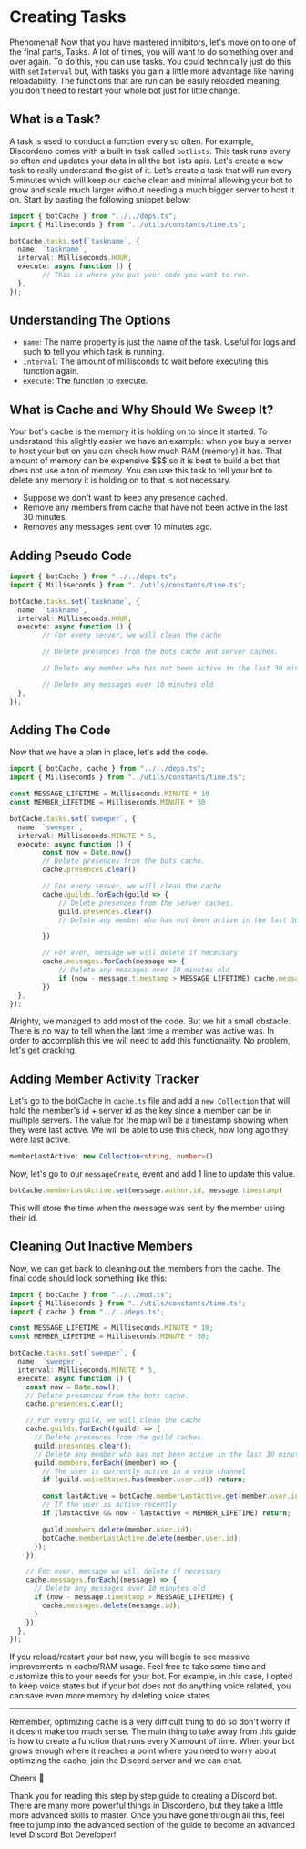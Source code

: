 # Creating Tasks

Phenomenal! Now that you have mastered inhibitors, let's move on to one of the final parts, Tasks. A lot of times, you will want to do something over and over again. To do this, you can use tasks. You could technically just do this with `setInterval` but, with tasks you gain a little more advantage like having reloadability. The functions that are run can be easily reloaded meaning, you don't need to restart your whole bot just for little change.

## What is a Task?

A task is used to conduct a function every so often. For example, Discordeno comes with a built in task called `botlists`. This task runs every so often and updates your data in all the bot lists apis. Let's create a new task to really understand the gist of it. Let's create a task that will run every 5 minutes which will keep our cache clean and minimal allowing your bot to grow and scale much larger without needing a much bigger server to host it on. Start by pasting the following snippet below:

```ts
import { botCache } from "../../deps.ts";
import { Milliseconds } from "../utils/constants/time.ts";

botCache.tasks.set(`taskname`, {
  name: `taskname`,
  interval: Milliseconds.HOUR,
  execute: async function () {
		// This is where you put your code you want to run.
  },
});
```

## Understanding The Options

- `name`: The name property is just the name of the task. Useful for logs and such to tell you which task is running.
- `interval`: The amount of millisconds to wait before executing this function again.
- `execute`: The function to execute.

## What is Cache and Why Should We Sweep It?

Your bot's cache is the memory it is holding on to since it started. To understand this slightly easier we have an example: when you buy a server to host your bot on you can check how much RAM (memory) it has. That amount of memory can be expensive $$$ so it is best to build a bot that does not use a ton of memory. You can use this task to tell your bot to delete any memory it is holding on to that is not necessary.

- Suppose we don't want to keep any presence cached.
- Remove any members from cache that have not been active in the last 30 minutes.
- Removes any messages sent over 10 minutes ago.

## Adding Pseudo Code

```ts
import { botCache } from "../../deps.ts";
import { Milliseconds } from "../utils/constants/time.ts";

botCache.tasks.set(`taskname`, {
  name: `taskname`,
  interval: Milliseconds.HOUR,
  execute: async function () {
		// For every server, we will clean the cache

		// Delete presences from the bots cache and server caches.

		// Delete any member who has not been active in the last 30 minutes and is not currently in a voice channel

		// Delete any messages over 10 minutes old
  },
});
```

## Adding The Code

Now that we have a plan in place, let's add the code.

```ts
import { botCache, cache } from "../../deps.ts";
import { Milliseconds } from "../utils/constants/time.ts";

const MESSAGE_LIFETIME = Milliseconds.MINUTE * 10
const MEMBER_LIFETIME = Milliseconds.MINUTE * 30

botCache.tasks.set(`sweeper`, {
  name: `sweeper`,
  interval: Milliseconds.MINUTE * 5,
  execute: async function () {
		const now = Date.now()
		// Delete presences from the bots cache.
		cache.presences.clear()

		// For every server, we will clean the cache
		cache.guilds.forEach(guild => {
			// Delete presences from the server caches.
			guild.presences.clear()
			// Delete any member who has not been active in the last 30 minutes and is not currently in a voice channel

		})

		// For ever, message we will delete if necessary
		cache.messages.forEach(message => {
			// Delete any messages over 10 minutes old
			if (now - message.timestamp > MESSAGE_LIFETIME) cache.messages.delete(message.id)
		})
  },
});
```

Alrighty, we managed to add most of the code. But we hit a small obstacle. There is no way to tell when the last time a member was active was. In order to accomplish this we will need to add this functionality. No problem, let's get cracking.

## Adding Member Activity Tracker

Let's go to the botCache in `cache.ts` file and add a `new Collection` that will hold the member's id + server id as the key since a member can be in multiple servers. The value for the map will be a timestamp showing when they were last active. We will be able to use this check, how long ago they were last active.

```ts
memberLastActive: new Collection<string, number>()
```

Now, let's go to our `messageCreate`, event and add 1 line to update this value.

```ts
botCache.memberLastActive.set(message.author.id, message.timestamp)
```

This will store the time when the message was sent by the member using their id.

## Cleaning Out Inactive Members

Now, we can get back to cleaning out the members from the cache. The final code should look something like this:

```ts
import { botCache } from "../../mod.ts";
import { Milliseconds } from "../utils/constants/time.ts";
import { cache } from "../../deps.ts";

const MESSAGE_LIFETIME = Milliseconds.MINUTE * 10;
const MEMBER_LIFETIME = Milliseconds.MINUTE * 30;

botCache.tasks.set(`sweeper`, {
  name: `sweeper`,
  interval: Milliseconds.MINUTE * 5,
  execute: async function () {
    const now = Date.now();
    // Delete presences from the bots cache.
    cache.presences.clear();

    // For every guild, we will clean the cache
    cache.guilds.forEach((guild) => {
      // Delete presences from the guild caches.
      guild.presences.clear();
      // Delete any member who has not been active in the last 30 minutes and is not currently in a voice channel
      guild.members.forEach((member) => {
        // The user is currently active in a voice channel
        if (guild.voiceStates.has(member.user.id)) return;

        const lastActive = botCache.memberLastActive.get(member.user.id);
        // If the user is active recently
        if (lastActive && now - lastActive < MEMBER_LIFETIME) return;

        guild.members.delete(member.user.id);
        botCache.memberLastActive.delete(member.user.id);
      });
    });

    // For ever, message we will delete if necessary
    cache.messages.forEach((message) => {
      // Delete any messages over 10 minutes old
      if (now - message.timestamp > MESSAGE_LIFETIME) {
        cache.messages.delete(message.id);
      }
    });
  },
});
```

If you reload/restart your bot now, you will begin to see massive improvements in cache/RAM usage. Feel free to take some time and customize this to your needs for your bot. For example, in this case, I opted to keep voice states but if your bot does not do anything voice related, you can save even more memory by deleting voice states.

---

Remember, optimizing cache is a very difficult thing to do so don't worry if it doesnt make too much sense. The main thing to take away from this guide is how to create a function that runs every X amount of time. When your bot grows enough where it reaches a point where you need to worry about optimzing the cache, join the Discord server and we can chat.

Cheers 🎉

Thank you for reading this step by step guide to creating a Discord bot. There are many more powerful things in Discordeno, but they take a little more advanced skills to master. Once you have gone through all this, feel free to jump into the advanced section of the guide to become an advanced level Discord Bot Developer!
